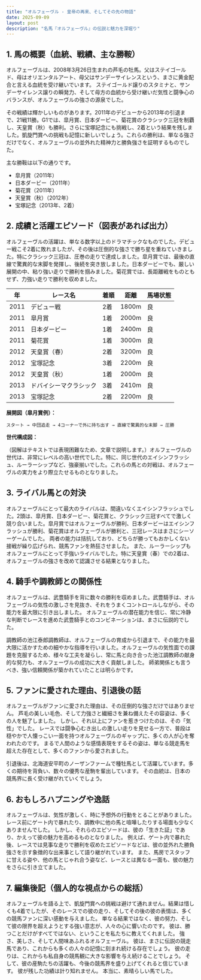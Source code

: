 ```yaml
---
title: "オルフェーヴル - 皇帝の再来、そしてその先の物語"
date: 2025-09-09
layout: post
description: "名馬『オルフェーヴル』の伝説と魅力を深堀り"
---
```


## 1. 馬の概要（血統、戦績、主な勝鞍）

オルフェーヴルは、2008年3月26日生まれの芦毛の牡馬。父はステイゴールド、母はオリエンタルアート、母父はサンデーサイレンスという、まさに黄金配合と言える血統を受け継いでいます。  ステイゴールド譲りのスタミナと、サンデーサイレンス譲りの瞬発力、そして母方の血統から受け継いだ気性と闘争心のバランスが、オルフェーヴルの強さの源泉でした。

その戦績は輝かしいものがあります。2011年のデビューから2013年の引退まで、21戦11勝。G1では、皐月賞、日本ダービー、菊花賞のクラシック三冠を制覇し、天皇賞（秋）も勝利。さらに宝塚記念にも挑戦し、2着という結果を残しました。凱旋門賞への挑戦も記憶に新しいでしょう。これらの勝利は、単なる強さだけでなく、オルフェーヴルの並外れた精神力と勝負強さを証明するものでした。

主な勝鞍は以下の通りです。

* 皐月賞（2011年）
* 日本ダービー（2011年）
* 菊花賞（2011年）
* 天皇賞（秋）（2012年）
* 宝塚記念（2013年、2着）


## 2. 成績と活躍エピソード（図表があれば出力）

オルフェーヴルの活躍は、単なる数字以上のドラマチックなものでした。デビュー戦こそ2着に敗れましたが、その後は圧倒的な強さで勝ち星を重ねていきました。特にクラシック三冠は、圧巻の走りで達成しました。皐月賞では、最後の直線で驚異的な末脚を発揮し、後続を突き放しました。日本ダービーでも、厳しい展開の中、粘り強い走りで勝利を掴みました。菊花賞では、長距離戦をものともせず、力強い走りで勝利を収めました。

| 年 | レース名          | 着順 | 距離 | 馬場状態 |
|---|-----------------|-----|-----|---------|
| 2011 | デビュー戦        | 2着 | 1800m | 良      |
| 2011 | 皐月賞            | 1着 | 2000m | 良      |
| 2011 | 日本ダービー        | 1着 | 2400m | 良      |
| 2011 | 菊花賞            | 1着 | 3000m | 良      |
| 2012 | 天皇賞（春）      | 2着 | 3200m | 良      |
| 2012 | 宝塚記念          | 3着 | 2200m | 良      |
| 2012 | 天皇賞（秋）      | 1着 | 2000m | 良      |
| 2013 | ドバイシーマクラシック | 3着 | 2410m | 良      |
| 2013 | 宝塚記念          | 2着 | 2200m | 良      |


**展開図（皐月賞例）：**

```
スタート → 中団追走 → 4コーナーで外に持ち出す → 直線で驚異的な末脚 → 圧勝
```

**世代構成図：**

（図解はテキストでは表現困難なため、文章で説明します。）オルフェーヴルの世代は、非常にレベルの高い世代でした。特に、同じ世代のエイシンフラッシュ、ルーラーシップなど、強豪揃いでした。これらの馬との対戦は、オルフェーヴルの実力をより際立たせるものとなりました。


## 3. ライバル馬との対決

オルフェーヴルにとって最大のライバルは、間違いなくエイシンフラッシュでした。2頭は、皐月賞、日本ダービー、菊花賞と、クラシック三冠すべてで激しく競り合いました。皐月賞ではオルフェーヴルが勝利、日本ダービーはエイシンフラッシュが勝利、菊花賞はオルフェーヴルが勝利と、三冠レースはまさにシーソーゲームでした。  両者の能力は拮抗しており、どちらが勝ってもおかしくない接戦が繰り広げられ、競馬ファンを熱狂させました。  また、ルーラーシップもオルフェーヴルにとって手強いライバルでした。特に天皇賞（春）での2着は、オルフェーヴルの強さを改めて認識させる結果となりました。


## 4. 騎手や調教師との関係性

オルフェーヴルは、武豊騎手を背に数々の勝利を収めました。武豊騎手は、オルフェーヴルの気性の激しさを見抜き、それをうまくコントロールしながら、その能力を最大限に引き出しました。  オルフェーヴルの潜在能力を信じ、常に冷静な判断でレースを進めた武豊騎手とのコンビネーションは、まさに伝説的でした。

調教師の池江泰郎調教師は、オルフェーヴルの育成から引退まで、その能力を最大限に活かすための細やかな指導を行いました。オルフェーヴルの気性面での課題を克服するため、様々な工夫を凝らし、常に馬と向き合った池江調教師の献身的な努力も、オルフェーヴルの成功に大きく貢献しました。  師弟関係とも言うべき、強い信頼関係が築かれていたことは明らかです。


## 5. ファンに愛された理由、引退後の話

オルフェーヴルがファンに愛された理由は、その圧倒的な強さだけではありません。  芦毛の美しい毛色、そして力強さと繊細さを兼ね備えたその容姿は、多くの人を魅了しました。  しかし、それ以上にファンを惹きつけたのは、その「気性」でした。  レースでは闘争心むき出しの激しい走りを見せる一方で、普段は穏やかで人懐っこい一面を持つオルフェーヴルのギャップに、多くの人が心を奪われたのです。  まるで人間のような感情表現をするその姿は、単なる競走馬を超えた存在として、多くのファンから愛されました。

引退後は、北海道安平町のノーザンファームで種牡馬として活躍しています。多くの期待を背負い、数々の優秀な産駒を輩出しています。  その血統は、日本の競馬界に長く受け継がれていくでしょう。


## 6. おもしろハプニングや逸話

オルフェーヴルは、気性が激しく、時に予想外の行動をとることがありました。  レース前にゲート内で暴れたり、調教中に他の馬と喧嘩したりする場面も少なくありませんでした。  しかし、それらのエピソードは、彼の「生きた証」であり、かえって彼の魅力を高めるものとなりました。  例えば、ゲート内で暴れた後、レースでは見事な走りで勝利を収めたエピソードなどは、彼の並外れた勝負強さを示す象徴的な出来事として語り継がれています。  また、馬房でスタッフに甘える姿や、他の馬とじゃれ合う姿など、レースとは異なる一面も、彼の魅力をさらに引き立てました。


## 7. 編集後記（個人的な視点からの総括）

オルフェーヴルを語る上で、凱旋門賞への挑戦は避けて通れません。結果は惜しくも4着でしたが、そのレースでの彼の走り、そしてその後の彼の表情は、多くの競馬ファンに深い感動を与えました。  単なる結果ではなく、彼の努力、そして彼の限界を超えようとする強い意志が、人々の心に響いたのです。  彼は、勝つことだけがすべてではない、ということを私たちに教えてくれました。  強さ、美しさ、そして人間味あふれるオルフェーヴル。  彼は、まさに伝説の競走馬であり、これからも多くの人々の記憶に刻まれ続ける存在でしょう。  彼の走りは、これからも私自身の競馬観に大きな影響を与え続けることでしょう。  そして、彼の産駒たちの活躍も、今後の競馬界を盛り上げてくれると信じています。  彼が残した功績は計り知れません。  本当に、素晴らしい馬でした。
